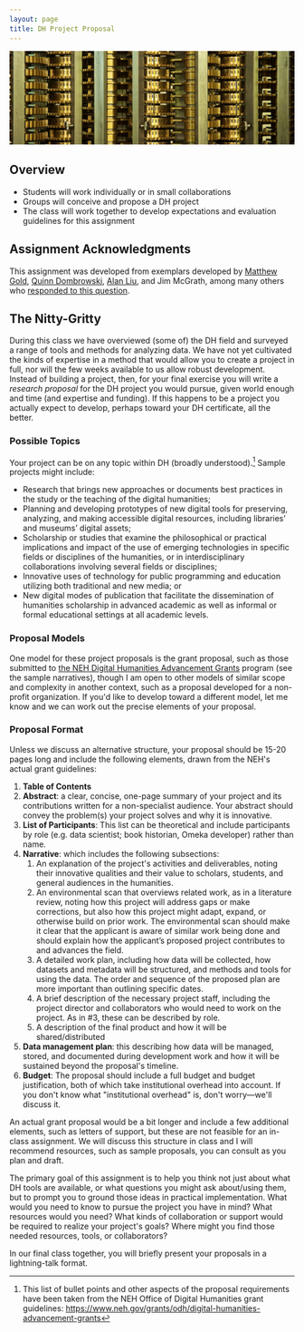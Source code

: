 ```yaml
---
layout: page
title: DH Project Proposal
---
```


![Detail of Charles Babbage's difference engine](/images/4917215160_85bfa9e75c_b-Banner.jpg)


## Overview

+ Students will work individually or in small collaborations
+ Groups will conceive and propose a DH project
+ The class will work together to develop expectations and evaluation guidelines for this assignment

## Assignment Acknowledgments

This assignment was developed from exemplars developed by [Matthew Gold](https://www.dropbox.com/s/g8wiqzzlikulutl/final-assignment.docx?dl=0), [Quinn Dombrowski](https://github.com/quinnanya/dlcl205/blob/master/dlcl205syllabus.md), [Alan Liu](https://alanyliu.org/courses/english-238-fall-2019/assignments/#researchproposal), and Jim McGrath, among many others who [responded to this question](https://twitter.com/ryancordell/status/1316009218412089349). 

## The Nitty-Gritty

During this class we have overviewed (some of) the DH field and surveyed a range of tools and methods for analyzing data. We have not yet cultivated the kinds of expertise in a method that would allow you to create a project in full, nor will the few weeks available to us allow robust development. Instead of building a project, then, for your final exercise you will write a _research proposal_ for the DH project you would pursue, given world enough and time (and expertise and funding). If this happens to be a project you actually expect to develop, perhaps toward your DH certificate, all the better.

### Possible Topics

Your project can be on any topic within DH (broadly understood).[^ODH] Sample projects might include:

[^ODH]: This list of bullet points and other aspects of the proposal requirements have been taken from the NEH Office of Digital Humanities grant guidelines: <https://www.neh.gov/grants/odh/digital-humanities-advancement-grants> 

+ Research that brings new approaches or documents best practices in the study or the teaching of the digital humanities; 
+ Planning and developing prototypes of new digital tools for preserving, analyzing, and making accessible digital resources, including libraries’ and museums’ digital assets; 
+ Scholarship or studies that examine the philosophical or practical implications and impact of the use of emerging technologies in specific fields or disciplines of the humanities, or in interdisciplinary collaborations involving several fields or disciplines; 
+ Innovative uses of technology for public programming and education utilizing both traditional and new media; or
+ New digital modes of publication that facilitate the dissemination of humanities scholarship in advanced academic as well as informal or formal educational settings at all academic levels.

### Proposal Models

One model for these project proposals is the grant proposal, such as those submitted to [the NEH Digital Humanities Advancement Grants](https://www.neh.gov/grants/odh/digital-humanities-advancement-grants) program (see the sample narratives), though I am open to other models of similar scope and complexity in another context, such as a proposal developed for a non-profit organization. If you'd like to develop toward a different model, let me know and we can work out the precise elements of your proposal.

### Proposal Format

Unless we discuss an alternative structure, your proposal should be 15-20 pages long and include the following elements, drawn from the NEH's actual grant guidelines:

1. **Table of Contents**
2. **Abstract**: a clear, concise, one-page summary of your project and its contributions written for a non-specialist audience. Your abstract should convey the problem(s) your project solves and why it is innovative.
3. **List of Participants**: This list can be theoretical and include participants by role (e.g. data scientist; book historian, Omeka developer) rather than name. 
4. **Narrative**: which includes the following subsections:
	1. An explanation of the project's activities and deliverables, noting their innovative qualities and their value to scholars, students, and general audiences in the humanities. 
	2. An environmental scan that overviews related work, as in a literature review, noting how this project will address gaps or make corrections, but also how this project might adapt, expand, or otherwise build on prior work. The environmental scan should make it clear that the applicant is aware of similar work being done and should explain how the applicant’s proposed project contributes to and advances the field. 
	3. A detailed work plan, including how data will be collected, how datasets and metadata will be structured, and methods and tools for using the data. The order and sequence of the proposed plan are more important than outlining specific dates.
	4. A brief description of the necessary project staff, including the project director and collaborators who would need to work on the project. As in #3, these can be described by role.
	5.  A description of the final product and how it will be shared/distributed
5. **Data management plan**: this describing how data will be managed, stored, and documented during development work and how it will be sustained beyond the proposal's timeline.
6. **Budget**: The proposal should include a full budget and budget justification, both of which take institutional overhead into account. If you don't know what "institutional overhead" is, don't worry—we'll discuss it.

An actual grant proposal would be a bit longer and include a few additional elements, such as letters of support, but these are not feasible for an in-class assignment. We will discuss this structure in class and I will recommend resources, such as sample proposals, you can consult as you plan and draft. 

The primary goal of this assignment is to help you think not just about what DH tools are available, or what questions you might ask about/using them, but to prompt you to ground those ideas in practical implementation. What would you need to know to pursue the project you have in mind? What resources would you need? What kinds of collaboration or support would be required to realize your project's goals? Where might you find those needed resources, tools, or collaborators? 

In our final class together, you will briefly present your proposals in a lightning-talk format. 

